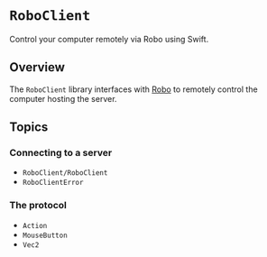 # ``RoboClient``

Control your computer remotely via Robo using Swift.

## Overview

The `RoboClient` library interfaces with [Robo](https://github.com/fwcd/robo) to remotely control the computer hosting the server.

## Topics

### Connecting to a server

- ``RoboClient/RoboClient``
- ``RoboClientError``

### The protocol

- ``Action``
- ``MouseButton``
- ``Vec2``
